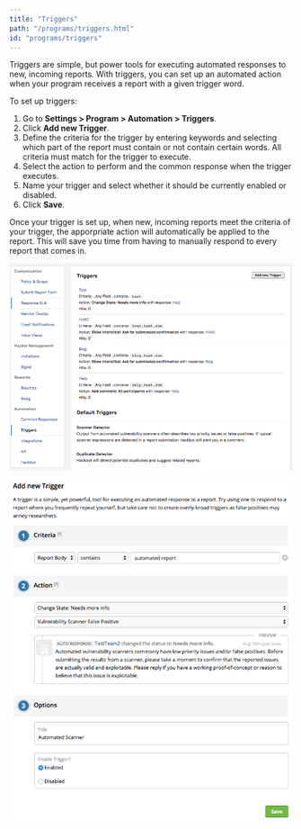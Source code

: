```yaml
---
title: "Triggers"
path: "/programs/triggers.html"
id: "programs/triggers"
---
```

Triggers are simple, but power tools for executing automated responses to new, incoming reports. With triggers, you can set up an automated action when your program receives a report with a given trigger word. 

To set up triggers:
1. Go to **Settings > Program > Automation > Triggers**. 
2. Click **Add new Trigger**. 
3. Define the criteria for the trigger by entering keywords and selecting which part of the report must contain or not contain certain words. All criteria must match for the trigger to execute. 
4. Select the action to perform and the common response when the trigger executes. 
5. Name your trigger and select whether it should be currently enabled or disabled.
6. Click **Save**. 

Once your trigger is set up, when new, incoming reports meet the criteria of your trigger, the apporpriate action will automatically be applied to the report. This will save you time from having to manually respond to every report that comes in. 

![trigger-1](./images/triggers-1.png)

![trigger-2](./images/triggers-2.png)
